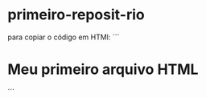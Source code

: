 # primeiro-reposit-rio

para copiar o código em HTMl:
´´´
<html>
  <h1>Meu primeiro arquivo HTML</h1>
</html>
´´´
